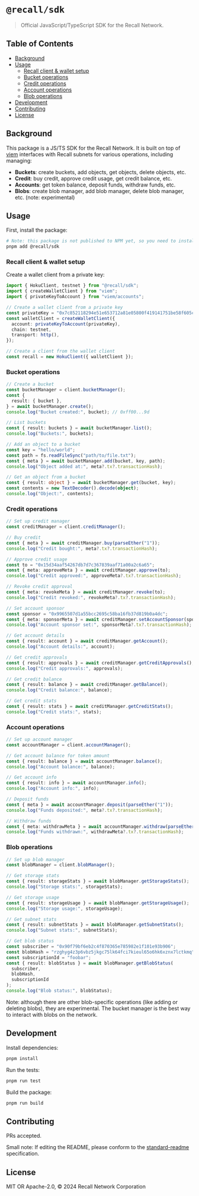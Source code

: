 # `@recall/sdk`

> Official JavaScript/TypeScript SDK for the Recall Network.

## Table of Contents

- [Background](#background)
- [Usage](#usage)
  - [Recall client \& wallet setup](#recall-client--wallet-setup)
  - [Bucket operations](#bucket-operations)
  - [Credit operations](#credit-operations)
  - [Account operations](#account-operations)
  - [Blob operations](#blob-operations)
- [Development](#development)
- [Contributing](#contributing)
- [License](#license)

## Background

This package is a JS/TS SDK for the Recall Network. It is built on top of [viem](https://viem.sh/) interfaces with Recall subnets for various operations, including managing:

- **Buckets**: create buckets, add objects, get objects, delete objects, etc.
- **Credit**: buy credit, approve credit usage, get credit balance, etc.
- **Accounts**: get token balance, deposit funds, withdraw funds, etc.
- **Blobs**: create blob manager, add blob manager, delete blob manager, etc. (note: experimental)

## Usage

First, install the package:

```bash
# Note: this package is not published to NPM yet, so you need to install it from the source
pnpm add @recall/sdk
```

### Recall client & wallet setup

Create a wallet client from a private key:

```ts
import { HokuClient, testnet } from "@recall/sdk";
import { createWalletClient } from "viem";
import { privateKeyToAccount } from "viem/accounts";

// Create a wallet client from a private key
const privateKey = "0x7c852118294e51e653712a81e05800f419141751be58f605c371e15141b007a6";
const walletClient = createWalletClient({
  account: privateKeyToAccount(privateKey),
  chain: testnet,
  transport: http(),
});

// Create a client from the wallet client
const recall = new HokuClient({ walletClient });
```

### Bucket operations

```ts
// Create a bucket
const bucketManager = client.bucketManager();
const {
  result: { bucket },
} = await bucketManager.create();
console.log("Bucket created:", bucket); // 0xff00...9d

// List buckets
const { result: buckets } = await bucketManager.list();
console.log("Buckets:", buckets);

// Add an object to a bucket
const key = "hello/world";
const path = fs.readFileSync("path/to/file.txt");
const { meta } = await bucketManager.add(bucket, key, path);
console.log("Object added at:", meta?.tx?.transactionHash);

// Get an object from a bucket
const { result: object } = await bucketManager.get(bucket, key);
const contents = new TextDecoder().decode(object);
console.log("Object:", contents);
```

### Credit operations

```ts
// Set up credit manager
const creditManager = client.creditManager();

// Buy credit
const { meta } = await creditManager.buy(parseEther("1"));
console.log("Credit bought:", meta?.tx?.transactionHash);

// Approve credit usage
const to = "0x15d34aaf54267db7d7c367839aaf71a00a2c6a65";
const { meta: approveMeta } = await creditManager.approve(to);
console.log("Credit approved:", approveMeta?.tx?.transactionHash);

// Revoke credit approval
const { meta: revokeMeta } = await creditManager.revoke(to);
console.log("Credit revoked:", revokeMeta?.tx?.transactionHash);

// Set account sponsor
const sponsor = "0x9965507d1a55bcc2695c58ba16fb37d819b0a4dc";
const { meta: sponsorMeta } = await creditManager.setAccountSponsor(sponsor);
console.log("Account sponsor set:", sponsorMeta?.tx?.transactionHash);

// Get account details
const { result: account } = await creditManager.getAccount();
console.log("Account details:", account);

// Get credit approvals
const { result: approvals } = await creditManager.getCreditApprovals();
console.log("Credit approvals:", approvals);

// Get credit balance
const { result: balance } = await creditManager.getBalance();
console.log("Credit balance:", balance);

// Get credit stats
const { result: stats } = await creditManager.getCreditStats();
console.log("Credit stats:", stats);
```

### Account operations

```ts
// Set up account manager
const accountManager = client.accountManager();

// Get account balance for token amount
const { result: balance } = await accountManager.balance();
console.log("Account balance:", balance);

// Get account info
const { result: info } = await accountManager.info();
console.log("Account info:", info);

// Deposit funds
const { meta } = await accountManager.deposit(parseEther("1"));
console.log("Funds deposited:", meta?.tx?.transactionHash);

// Withdraw funds
const { meta: withdrawMeta } = await accountManager.withdraw(parseEther("1"));
console.log("Funds withdrawn:", withdrawMeta?.tx?.transactionHash);
```

### Blob operations

```ts
// Set up blob manager
const blobManager = client.blobManager();

// Get storage stats
const { result: storageStats } = await blobManager.getStorageStats();
console.log("Storage stats:", storageStats);

// Get storage usage
const { result: storageUsage } = await blobManager.getStorageUsage();
console.log("Storage usage:", storageUsage);

// Get subnet stats
const { result: subnetStats } = await blobManager.getSubnetStats();
console.log("Subnet stats:", subnetStats);

// Get blob status
const subscriber = "0x90f79bf6eb2c4f870365e785982e1f101e93b906";
const blobHash = "rzghyg4z3p6vbz5jkgc75lk64fci7kieul65o6hk6xznx7lctkmq";
const subscriptionId = "foobar";
const { result: blobStatus } = await blobManager.getBlobStatus(
  subscriber,
  blobHash,
  subscriptionId
);
console.log("Blob status:", blobStatus);
```

Note: although there are other blob-specific operations (like adding or deleting blobs), they are experimental. The bucket manager is the best way to interact with blobs on the network.

## Development

Install dependencies:

```bash
pnpm install
```

Run the tests:

```bash
pnpm run test
```

Build the package:

```bash
pnpm run build
```

## Contributing

PRs accepted.

Small note: If editing the README, please conform to
the [standard-readme](https://github.com/RichardLitt/standard-readme) specification.

## License

MIT OR Apache-2.0, © 2024 Recall Network Corporation
